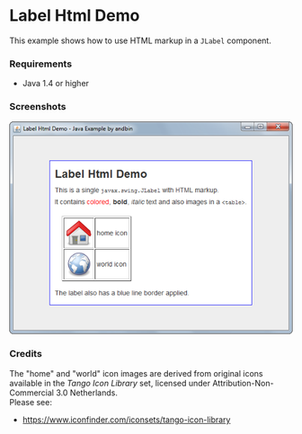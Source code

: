 # Label Html Demo

This example shows how to use HTML markup in a `JLabel` component.

### Requirements

* Java 1.4 or higher

### Screenshots

![Screenshot 1](screenshot-01.png "Screenshot 1")

### Credits

The "home" and "world" icon images are derived from original icons available
in the *Tango Icon Library* set, licensed under Attribution-Non-Commercial 3.0
Netherlands.<br>Please see:

* https://www.iconfinder.com/iconsets/tango-icon-library
